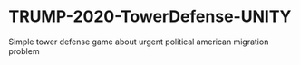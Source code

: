 # TRUMP-2020-TowerDefense-UNITY
Simple tower defense game about urgent political american migration problem

